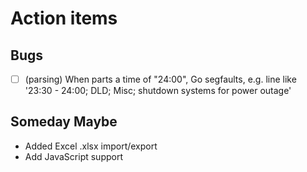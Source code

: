 
# Action items

## Bugs

+ [ ] (parsing) When parts a time of "24:00", Go segfaults, e.g. line like '23:30 - 24:00; DLD; Misc; shutdown systems for power outage'

## Someday Maybe

+ Added Excel .xlsx import/export
+ Add JavaScript support

